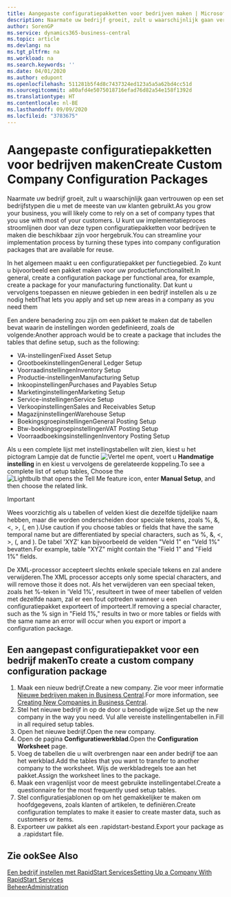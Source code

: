 ```yaml
---
title: Aangepaste configuratiepakketten voor bedrijven maken | Microsoft Docs
description: Naarmate uw bedrijf groeit, zult u waarschijnlijk gaan vertrouwen op een set bedrijfstypen die u met de meeste van uw klanten gebruikt. U kunt uw implementatieproces stroomlijnen door van deze typen configuratiepakketten voor bedrijven te maken die beschikbaar zijn voor hergebruik.
author: SorenGP
ms.service: dynamics365-business-central
ms.topic: article
ms.devlang: na
ms.tgt_pltfrm: na
ms.workload: na
ms.search.keywords: ''
ms.date: 04/01/2020
ms.author: edupont
ms.openlocfilehash: 511281b5f4d8c7437324ed123a5a5a62bd4cc51d
ms.sourcegitcommit: a80afd4e5075018716efad76d82a54e158f1392d
ms.translationtype: HT
ms.contentlocale: nl-BE
ms.lasthandoff: 09/09/2020
ms.locfileid: "3783675"
---
```

# <a name="create-custom-company-configuration-packages"></a><span data-ttu-id="34af5-104">Aangepaste configuratiepakketten voor bedrijven maken</span><span class="sxs-lookup"><span data-stu-id="34af5-104">Create Custom Company Configuration Packages</span></span>
<span data-ttu-id="34af5-105">Naarmate uw bedrijf groeit, zult u waarschijnlijk gaan vertrouwen op een set bedrijfstypen die u met de meeste van uw klanten gebruikt.</span><span class="sxs-lookup"><span data-stu-id="34af5-105">As you grow your business, you will likely come to rely on a set of company types that you use with most of your customers.</span></span> <span data-ttu-id="34af5-106">U kunt uw implementatieproces stroomlijnen door van deze typen configuratiepakketten voor bedrijven te maken die beschikbaar zijn voor hergebruik.</span><span class="sxs-lookup"><span data-stu-id="34af5-106">You can streamline your implementation process by turning these types into company configuration packages that are available for reuse.</span></span>  

<span data-ttu-id="34af5-107">In het algemeen maakt u een configuratiepakket per functiegebied. Zo kunt u bijvoorbeeld een pakket maken voor uw productiefunctionaliteit.</span><span class="sxs-lookup"><span data-stu-id="34af5-107">In general, create a configuration package per functional area, for example, create a package for your manufacturing functionality.</span></span> <span data-ttu-id="34af5-108">Dat kunt u vervolgens toepassen en nieuwe gebieden in een bedrijf instellen als u ze nodig hebt</span><span class="sxs-lookup"><span data-stu-id="34af5-108">That lets you apply and set up new areas in a company as you need them</span></span>  

<span data-ttu-id="34af5-109">Een andere benadering zou zijn om een pakket te maken dat de tabellen bevat waarin de instellingen worden gedefinieerd, zoals de volgende:</span><span class="sxs-lookup"><span data-stu-id="34af5-109">Another approach would be to create a package that includes the tables that define setup, such as the following:</span></span>  

-   <span data-ttu-id="34af5-110">VA-instellingen</span><span class="sxs-lookup"><span data-stu-id="34af5-110">Fixed Asset Setup</span></span>  
-   <span data-ttu-id="34af5-111">Grootboekinstellingen</span><span class="sxs-lookup"><span data-stu-id="34af5-111">General Ledger Setup</span></span>  
-   <span data-ttu-id="34af5-112">Voorraadinstellingen</span><span class="sxs-lookup"><span data-stu-id="34af5-112">Inventory Setup</span></span>  
-   <span data-ttu-id="34af5-113">Productie-instellingen</span><span class="sxs-lookup"><span data-stu-id="34af5-113">Manufacturing Setup</span></span>  
-   <span data-ttu-id="34af5-114">Inkoopinstellingen</span><span class="sxs-lookup"><span data-stu-id="34af5-114">Purchases and Payables Setup</span></span>  
-   <span data-ttu-id="34af5-115">Marketinginstellingen</span><span class="sxs-lookup"><span data-stu-id="34af5-115">Marketing Setup</span></span>  
-   <span data-ttu-id="34af5-116">Service-instellingen</span><span class="sxs-lookup"><span data-stu-id="34af5-116">Service Setup</span></span>  
-   <span data-ttu-id="34af5-117">Verkoopinstellingen</span><span class="sxs-lookup"><span data-stu-id="34af5-117">Sales and Receivables Setup</span></span>  
-   <span data-ttu-id="34af5-118">Magazijninstellingen</span><span class="sxs-lookup"><span data-stu-id="34af5-118">Warehouse Setup</span></span>  
-   <span data-ttu-id="34af5-119">Boekingsgroepinstellingen</span><span class="sxs-lookup"><span data-stu-id="34af5-119">General Posting Setup</span></span>  
-   <span data-ttu-id="34af5-120">Btw-boekingsgroepinstellingen</span><span class="sxs-lookup"><span data-stu-id="34af5-120">VAT Posting Setup</span></span>  
-   <span data-ttu-id="34af5-121">Voorraadboekingsinstellingen</span><span class="sxs-lookup"><span data-stu-id="34af5-121">Inventory Posting Setup</span></span>  

<span data-ttu-id="34af5-122">Als u een complete lijst met instellingstabellen wilt zien, kiest u het pictogram Lampje dat de functie ![Vertel me opent](media/ui-search/search_small.png "Vertel me wat u wilt doen"), voert u **Handmatige instelling** in en kiest u vervolgens de gerelateerde koppeling.</span><span class="sxs-lookup"><span data-stu-id="34af5-122">To see a complete list of setup tables, Choose the ![Lightbulb that opens the Tell Me feature](media/ui-search/search_small.png "Tell me what you want to do") icon, enter **Manual Setup**, and then choose the related link.</span></span>  

> [!IMPORTANT]
> <span data-ttu-id="34af5-123">Wees voorzichtig als u tabellen of velden kiest die dezelfde tijdelijke naam hebben, maar die worden onderscheiden door speciale tekens, zoals %, &, <, >, (, en ).</span><span class="sxs-lookup"><span data-stu-id="34af5-123">Use caution if you choose tables or fields that have the same temporal name but are differentiated by special characters, such as %, &, <, >, (, and ).</span></span> <span data-ttu-id="34af5-124">De tabel 'XYZ' kan bijvoorbeeld de velden "Veld 1" en "Veld 1%" bevatten.</span><span class="sxs-lookup"><span data-stu-id="34af5-124">For example, table "XYZ" might contain the "Field 1" and "Field 1%" fields.</span></span>
>
> <span data-ttu-id="34af5-125">De XML-processor accepteert slechts enkele speciale tekens en zal andere verwijderen.</span><span class="sxs-lookup"><span data-stu-id="34af5-125">The XML processor accepts only some special characters, and will remove those it does not.</span></span> <span data-ttu-id="34af5-126">Als het verwijderen van een speciaal teken, zoals het %-teken in 'Veld 1%', resulteert in twee of meer tabellen of velden met dezelfde naam, zal er een fout optreden wanneer u een configuratiepakket exporteert of importeert.</span><span class="sxs-lookup"><span data-stu-id="34af5-126">If removing a special character, such as the % sign in "Field 1%," results in two or more tables or fields with the same name an error will occur when you export or import a configuration package.</span></span>

## <a name="to-create-a-custom-company-configuration-package"></a><span data-ttu-id="34af5-127">Een aangepast configuratiepakket voor een bedrijf maken</span><span class="sxs-lookup"><span data-stu-id="34af5-127">To create a custom company configuration package</span></span>  
1.  <span data-ttu-id="34af5-128">Maak een nieuw bedrijf.</span><span class="sxs-lookup"><span data-stu-id="34af5-128">Create a new company.</span></span> <span data-ttu-id="34af5-129">Zie voor meer informatie [Nieuwe bedrijven maken in Business Central](about-new-company.md).</span><span class="sxs-lookup"><span data-stu-id="34af5-129">For more information, see [Creating New Companies in Business Central](about-new-company.md).</span></span>  
3.  <span data-ttu-id="34af5-130">Stel het nieuwe bedrijf in op de door u benodigde wijze.</span><span class="sxs-lookup"><span data-stu-id="34af5-130">Set up the new company in the way you need.</span></span> <span data-ttu-id="34af5-131">Vul alle vereiste instellingentabellen in.</span><span class="sxs-lookup"><span data-stu-id="34af5-131">Fill in all required setup tables.</span></span>  
4.  <span data-ttu-id="34af5-132">Open het nieuwe bedrijf.</span><span class="sxs-lookup"><span data-stu-id="34af5-132">Open the new company.</span></span>
5. <span data-ttu-id="34af5-133">Open de pagina **Configuratiewerkblad**.</span><span class="sxs-lookup"><span data-stu-id="34af5-133">Open the **Configuration Worksheet** page.</span></span>  
6.  <span data-ttu-id="34af5-134">Voeg de tabellen die u wilt overbrengen naar een ander bedrijf toe aan het werkblad.</span><span class="sxs-lookup"><span data-stu-id="34af5-134">Add the tables that you want to transfer to another company to the worksheet.</span></span> <span data-ttu-id="34af5-135">Wijs de werkbladregels toe aan het pakket.</span><span class="sxs-lookup"><span data-stu-id="34af5-135">Assign the worksheet lines to the package.</span></span>  
7.  <span data-ttu-id="34af5-136">Maak een vragenlijst voor de meest gebruikte instellingentabel.</span><span class="sxs-lookup"><span data-stu-id="34af5-136">Create a questionnaire for the most frequently used setup tables.</span></span>  
8.  <span data-ttu-id="34af5-137">Stel configuratiesjablonen op om het gemakkelijker te maken om hoofdgegevens, zoals klanten of artikelen, te definiëren.</span><span class="sxs-lookup"><span data-stu-id="34af5-137">Create configuration templates to make it easier to create master data, such as customers or items.</span></span>  
9.  <span data-ttu-id="34af5-138">Exporteer uw pakket als een .rapidstart-bestand.</span><span class="sxs-lookup"><span data-stu-id="34af5-138">Export your package as a .rapidstart file.</span></span>  

## <a name="see-also"></a><span data-ttu-id="34af5-139">Zie ook</span><span class="sxs-lookup"><span data-stu-id="34af5-139">See Also</span></span>  
[<span data-ttu-id="34af5-140">Een bedrijf instellen met RapidStart Services</span><span class="sxs-lookup"><span data-stu-id="34af5-140">Setting Up a Company With RapidStart Services</span></span>](admin-set-up-a-company-with-rapidstart.md)  
[<span data-ttu-id="34af5-141">Beheer</span><span class="sxs-lookup"><span data-stu-id="34af5-141">Administration</span></span>](admin-setup-and-administration.md)
